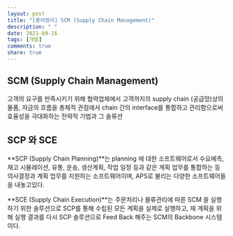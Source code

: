 ```yaml
---
layout: post
title: "[용어정리] SCM (Supply Chain Management)"
description: " "
date: 2021-09-16
tags: [개발]
comments: true
share: true
---
```



## SCM (Supply Chain Management)

고객의 요구를 만족시키기 위해 협력업체에서 고객까지의 supply chain (공급망)상의 물품, 자금의 흐름을 총체적 관점에서 chain 간의 interface를 통합하고 관리함으로써 효율성을 극대화하는 전략적 기법과 그 솔류션

## SCP 와 SCE

**SCP (Supply Chain Planning)**는 planning 에 대한 소프트웨어로서 수요예측, 재고 시뮬레이션, 유통, 운송, 생산계획, 작업 일정 등과 같은 계획 업무를 통합하는 등 의사결정과 계획 업무를 지원하는 소프트웨어이며, APS로 불리는 다양한 소프트웨어들을 내놓고있다.

**SCE (Supply Chain Execution)**는 주문처리나 물류관리에 따른 SCM 을 실행하기 위한 솔루션으로 SCP를 통해 수립된 모든 계획을 실제로 실행하고, 재 계획을 위해 실행 결과를 다시 SCP 솔루션으로 Feed Back 해주는 SCM의 Backbone 시스템이다.